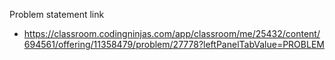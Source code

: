 Problem statement link

- https://classroom.codingninjas.com/app/classroom/me/25432/content/694561/offering/11358479/problem/27778?leftPanelTabValue=PROBLEM
